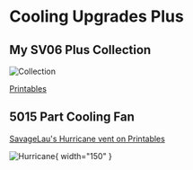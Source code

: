 # Cooling Upgrades Plus

## My SV06 Plus Collection

![Collection](/images/plus/upgrades/collection-plus.jpg)

[Printables](https://www.printables.com/@Blakadder/collections/584841)

## 5015 Part Cooling Fan

[SavageLau's Hurricane vent on Printables](https://www.printables.com/model/448587-sv06-plus-5015-fan-duct-v22-hurricane)

![Hurricane](/images/plus/upgrades/hurricane.webp){ width="150" }

